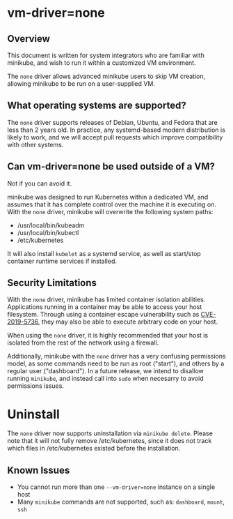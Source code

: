 # vm-driver=none

## Overview

This document is written for system integrators who are familiar with minikube, and wish to run it within a customized VM environment.

The `none` driver allows advanced minikube users to skip VM creation, allowing minikube to be run on a user-supplied VM.

## What operating systems are supported?

The `none` driver supports releases of Debian, Ubuntu, and Fedora that are less than 2 years old. In practice, any systemd-based modern distribution is likely to work, and we will accept pull requests which improve compatibility with other systems.

## Can vm-driver=none be used outside of a VM?

Not if you can avoid it.

minikube was designed to run Kubernetes within a dedicated VM, and assumes that it has complete control over the machine it is executing on. With the `none` driver, minikube will overwrite the following system paths:

* /usr/local/bin/kubeadm
* /usr/local/bin/kubectl
* /etc/kubernetes

It will also install `kubelet` as a systemd service, as well as start/stop container runtime services if installed.

## Security Limitations

With the `none` driver, minikube has limited container isolation abilities. Applications running in a container may be able to access your host filesystem. Through using a container escape vulnerability such as [CVE-2019-5736](https://access.redhat.com/security/vulnerabilities/runcescape), they may also be able to execute arbitrary code on your host.

When using the `none` driver, it is highly recommended that your host is isolated from the rest of the network using a firewall.

Additionally, minikube with the `none` driver has a very confusing permissions model, as some commands need to be run as root ("start"), and others by a regular user ("dashboard"). In a future release, we intend to disallow running `minikube`, and instead call into `sudo` when necesarry to avoid permissions issues.

# Uninstall

The `none` driver now supports uninstallation via `minikube delete`. Please note that it will not fully remove /etc/kubernetes, since it does not track which files in /etc/kubernetes existed before the installation.

## Known Issues

* You cannot run more than one `--vm-driver=none` instance on a single host
* Many `minikube` commands are not supported, such as: `dashboard`, `mount`, `ssh`
